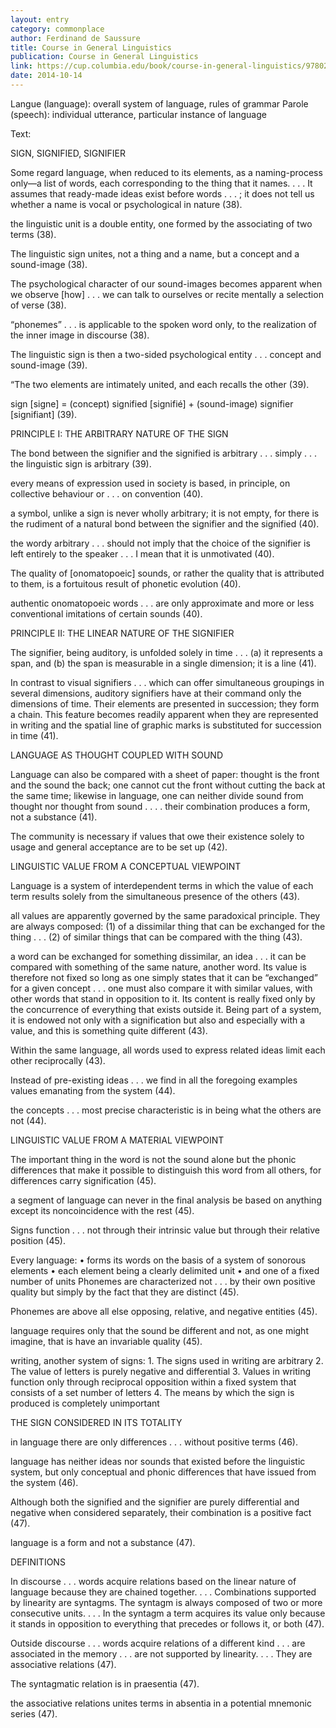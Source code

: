 ```yaml
---
layout: entry
category: commonplace
author: Ferdinand de Saussure
title: Course in General Linguistics
publication: Course in General Linguistics
link: https://cup.columbia.edu/book/course-in-general-linguistics/9780231157261
date: 2014-10-14
---
```



Langue (language): overall system of language, rules of grammar
Parole (speech): individual utterance, particular instance of language




Text:


SIGN, SIGNIFIED, SIGNIFIER


Some regard language, when reduced to its elements, as a naming-process only—a list of words, each corresponding to the thing that it names. . . . It assumes that ready-made ideas exist before words . . . ; it does not tell us whether a name is vocal or psychological in nature (38).


the linguistic unit is a double entity, one formed by the associating of two terms (38).


The linguistic sign unites, not a thing and a name, but a concept and a sound-image (38).


The psychological character of our sound-images becomes apparent when we observe [how] . . . we can talk to ourselves or recite mentally a selection of verse (38).


“phonemes” . . . is applicable to the spoken word only, to the realization of the inner image in discourse (38).


The linguistic sign is then a two-sided psychological entity . . . concept and sound-image (39).


“The two elements are intimately united, and each recalls the other (39).




sign [signe] = (concept) signified [signifié] + (sound-image) signifier [signifiant] (39).




PRINCIPLE I: THE ARBITRARY NATURE OF THE SIGN


The bond between the signifier and the signified is arbitrary . . . simply . . . the linguistic sign is arbitrary (39).


every means of expression used in society is based, in principle, on collective behaviour or . . . on convention (40).


a symbol, unlike a sign is never wholly arbitrary; it is not empty, for there is the rudiment of a natural bond between the signifier and the signified (40).


the wordy arbitrary . . . should not imply that the choice of the signifier is left entirely to the speaker . . . I mean that it is unmotivated (40).


The quality of [onomatopoeic] sounds, or rather the quality that is attributed to them, is a fortuitous result of phonetic evolution (40).


authentic onomatopoeic words . . . are only approximate and more or less conventional imitations of certain sounds (40).




PRINCIPLE II: THE LINEAR NATURE OF THE SIGNIFIER


The signifier, being auditory, is unfolded solely in time . . . (a) it represents a span, and (b) the span is measurable in a single dimension; it is a line (41).


In contrast to visual signifiers . . . which can offer simultaneous groupings in several dimensions, auditory signifiers have at their command only the dimensions of time. Their elements are presented in succession; they form a chain. This feature becomes readily apparent when they are represented in writing and the spatial line of graphic marks is substituted for succession in time (41).




LANGUAGE AS THOUGHT COUPLED WITH SOUND


Language can also be compared with a sheet of paper: thought is the front and the sound the back; one cannot cut the front without cutting the back at the same time; likewise in language, one can neither divide sound from thought nor thought from sound . . . . their combination produces a form, not a substance (41).


The community is necessary if values that owe their existence solely to usage and general acceptance are to be set up (42).




LINGUISTIC VALUE FROM A CONCEPTUAL VIEWPOINT


Language is a system of interdependent terms in which the value of each term results solely from the simultaneous presence of the others (43).


all values are apparently governed by the same paradoxical principle. They are always composed: (1) of a dissimilar thing that can be exchanged for the thing . . . (2) of similar things that can be compared with the thing (43).


a word can be exchanged for something dissimilar, an idea . . . it can be compared with something of the same nature, another word. Its value is therefore not fixed so long as one simply states that it can be “exchanged” for a given concept . . . one must also compare it with similar values, with other words that stand in opposition to it. Its content is really fixed only by the concurrence of everything that exists outside it. Being part of a system, it is endowed not only with a signification but also and especially with a value, and this is something quite different (43).


Within the same language, all words used to express related ideas limit each other reciprocally (43).


Instead of pre-existing ideas . . . we find in all the foregoing examples values emanating from the system (44).


the concepts . . . most precise characteristic is in being what the others are not (44).




LINGUISTIC VALUE FROM A MATERIAL VIEWPOINT


The important thing in the word is not the sound alone but the phonic differences that make it possible to distinguish this word from all others, for differences carry signification (45).


a segment of language can never in the final analysis be based on anything except its noncoincidence with the rest (45).


Signs function . . . not through their intrinsic value but through their relative position (45).


Every language:
	• forms its words on the basis of a system of sonorous elements
	• each element being a clearly delimited unit
	• and one of a fixed number of units
Phonemes are characterized not . . . by their own positive quality but simply by the fact that they are distinct (45).


Phonemes are above all else opposing, relative, and negative entities (45).


language requires only that the sound be different and not, as one might imagine, that is have an invariable quality (45).


writing, another system of signs:
	1. The signs used in writing are arbitrary
	2. The value of letters is purely negative and differential
	3. Values in writing function only through reciprocal opposition within a fixed system that consists of a set number of letters
	4. The means by which the sign is produced is completely unimportant


THE SIGN CONSIDERED IN ITS TOTALITY


in language there are only differences . . . without positive terms (46).


language has neither ideas nor sounds that existed before the linguistic system, but only conceptual and phonic differences that have issued from the system (46).


Although both the signified and the signifier are purely differential and negative when considered separately, their combination is a positive fact (47).


language is a form and not a substance (47).




DEFINITIONS


In discourse . . . words acquire relations based on the linear nature of language because they are chained together. . . . Combinations supported by linearity are syntagms. The syntagm is always composed of two or more consecutive units. . . . In the syntagm a term acquires its value only because it stands in opposition to everything that precedes or follows it, or both (47).


Outside discourse . . . words acquire relations of a different kind . . . are associated in the memory . . . are not supported by linearity. . . . They are associative relations (47).


The syntagmatic relation is in praesentia (47).


the associative relations unites terms in absentia in a potential mnemonic series (47).
